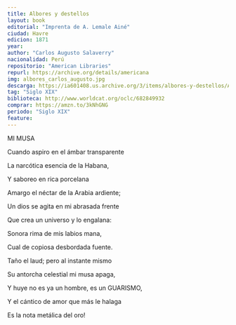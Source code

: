 ```yaml
---
title: Albores y destellos
layout: book
editorial: "Imprenta de A. Lemale Ainé"
ciudad: Havre
edicion: 1871
year: 
author: "Carlos Augusto Salaverry"
nacionalidad: Perú
repositorio: "American Libraries"
repurl: https://archive.org/details/americana
img: albores_carlos_augusto.jpg
descarga: https://ia601408.us.archive.org/3/items/albores-y-destellos/Albores%20y%20destellos.pdf
tag: "Siglo XIX"
biblioteca: http://www.worldcat.org/oclc/682849932
comprar: https://amzn.to/3kNhGNG
periodo: "Siglo XIX"
feature: 
---
```

 
MI MUSA
 
Cuando aspiro en el ámbar transparente
 
La narcótica esencia de la Habana,
 
Y saboreo en rica porcelana
 
Amargo el néctar de la Arabia ardiente;
 
 
Un dios se agita en mi abrasada frente
 
Que crea un universo y lo engalana:
 
Sonora rima de mis labios mana,
 
Cual de copiosa desbordada fuente.

 
Taño el laud; pero al instante mismo
 
Su antorcha celestial mi musa apaga,
 
Y huye no es ya un hombre, es un GUARISMO,

 
Y el cántico de amor que más le halaga
 
 
Es la nota metálica del oro!
